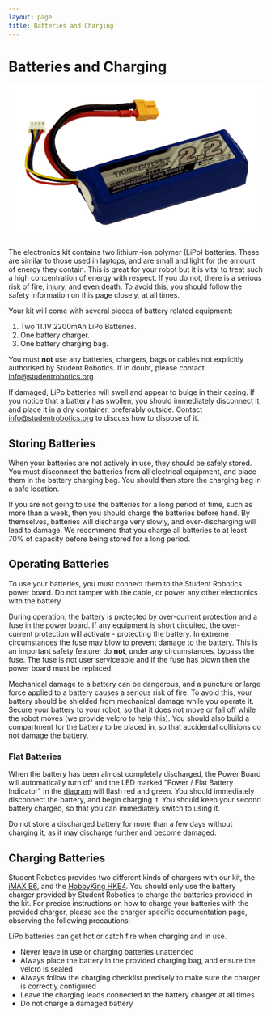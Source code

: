 ```yaml
---
layout: page
title: Batteries and Charging
---
```


Batteries and Charging
======================

![Three cell, 2200mAh, lithium-ion polymer battery](/images/content/kit/battery.png "Three cell, 2200mAh, lithium-ion polymer battery")

The electronics kit contains two lithium-ion polymer (LiPo) batteries.
These are similar to those used in laptops, and are small and light for the amount of energy they contain.
This is great for your robot but it is vital to treat such a high concentration of energy with respect.
If you do not, there is a serious risk of fire, injury, and even death.
To avoid this, you should follow the safety information on this page closely, at all times.

Your kit will come with several pieces of battery related equipment:

1. Two 11.1V 2200mAh LiPo Batteries.
2. One battery charger.
3. One battery charging bag.

You must **not** use any batteries, chargers, bags or cables not explicitly authorised by Student Robotics.
If in doubt, please contact <info@studentrobotics.org>.

If damaged, LiPo batteries will swell and appear to bulge in their casing.  If
you notice that a battery has swollen, you should immediately disconnect it, and
place it in a dry container, preferably outside. Contact
<info@studentrobotics.org> to discuss how to dispose of it.

Storing Batteries
-----------------

When your batteries are not actively in use, they should be safely stored. You
must disconnect the batteries from all electrical equipment, and place them in
the battery charging bag. You should then store the charging bag in a safe
location.

If you are not going to use the batteries for a long period of time, such as
more than a week, then you should charge the batteries before hand. By
themselves, batteries will discharge very slowly, and over-discharging will
lead to damage. We recommend that you charge all batteries to at
least 70% of capacity before being stored for a long period.

Operating Batteries
-------------------

To use your batteries, you must connect them to the Student Robotics power
board. Do not tamper with the cable, or power any other electronics with the
battery.

During operation, the battery is protected by over-current protection and a fuse
in the power board. If any equipment is short circuited, the over-current
protection will activate - protecting the battery. In extreme circumstances the
fuse may blow to prevent damage to the battery. This is an important safety
feature: do **not**, under any circumstances, bypass the fuse. The fuse is not
user serviceable and if the fuse has blown then the power board must be replaced.

Mechanical damage to a battery can be dangerous, and a puncture or large force
applied to a battery causes a serious risk of fire. To avoid this, your battery
should be shielded from mechanical damage while you operate it. Secure your
battery to your robot, so that it does not move or fall off while the robot
moves (we provide velcro to help this). You should also build a compartment for
the battery to be placed in, so that accidental collisions do not damage the
battery.

### Flat Batteries

When the battery has been almost completely discharged, the Power Board will
automatically turn off and the LED marked "Power / Flat Battery Indicator"
in the [diagram](/docs/kit/power_board#BoardDiagram) will flash red and green.
You should
immediately disconnect the battery, and begin charging it. You should keep
your second battery charged, so that you can immediately switch to using it.

Do not store a discharged
battery for more than a few days without charging it, as it may discharge
further and become damaged.

Charging Batteries
------------------

Student Robotics provides two different kinds of chargers with our kit, the
[iMAX B6](/docs/kit/batteries/imax_b6_charger), and the
[HobbyKing HKE4](/docs/kit/batteries/hke4_charger). You should only use the battery
charger provided by Student Robotics to charge the batteries provided in the
kit. For precise instructions on how to charge your batteries with the provided
charger, please see the charger specific documentation page, observing the
following precautions:

<div class="warning">
<p>
LiPo batteries can get hot or catch fire when charging and in use.
</p>
<ul>
  <li>Never leave in use or charging batteries unattended</li>
  <li>Always place the battery in the provided charging bag, and ensure the velcro is sealed</li>
  <li>Always follow the charging checklist precisely to make sure the charger is correctly configured</li>
  <li>Leave the charging leads connected to the battery charger at all times</li>
  <li>Do not charge a damaged battery</li>
</ul>
</div>
